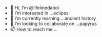 - 👋 Hi, I’m @lifelinedaboi
- 👀 I’m interested in ...eclipes
- 🌱 I’m currently learning ...ancient history
- 💞️ I’m looking to collaborate on ...papyrus
- 📫 How to reach me ... 

<!---
lifelinedaboi/lifelinedaboi is a ✨ special ✨ repository because its `README.md` (this file) appears on your GitHub profile.
You can click the Preview link to take a look at your changes.
--->
